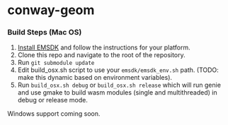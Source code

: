 # conway-geom

### Build Steps (Mac OS)

1. [Install EMSDK](https://github.com/emscripten-core/emsdk) and follow the instructions for your platform. 
2. Clone this repo and navigate to the root of the repository.
3. Run ```git submodule update```
4. Edit build_osx.sh script to use your ```emsdk/emsdk_env.sh``` path. (TODO: make this dynamic based on environment variables). 
5. Run ```build_osx.sh debug``` or ```build_osx.sh release``` which will run genie and use gmake to build wasm modules (single and multithreaded) in debug or release mode.

Windows support coming soon. 
